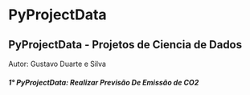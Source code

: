 # PyProjectData

## PyProjectData - Projetos de Ciencia de Dados
Autor: Gustavo Duarte e Silva

##### 1° PyProjectData: Realizar Previsão De Emissão de CO2
